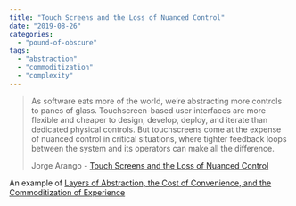 ```yaml
---
title: "Touch Screens and the Loss of Nuanced Control"
date: "2019-08-26"
categories: 
  - "pound-of-obscure"
tags: 
  - "abstraction"
  - "commoditization"
  - "complexity"
---
```


> As software eats more of the world, we’re abstracting more controls to panes of glass. Touchscreen-based user interfaces are more flexible and cheaper to design, develop, deploy, and iterate than dedicated physical controls. But touchscreens come at the expense of nuanced control in critical situations, where tighter feedback loops between the system and its operators can make all the difference.
> 
> Jorge Arango - [Touch Screens and the Loss of Nuanced Control](https://jarango.com/2019/08/17/touchscreens-and-the-loss-of-nuanced-control/)

An example of [Layers of Abstraction, the Cost of Convenience, and the Commoditization of Experience](https://gbrettmiller.com/2018/01/09/layers-of-abstraction-the-cost-of-convenience-and-the-commoditization-of-experience/)

